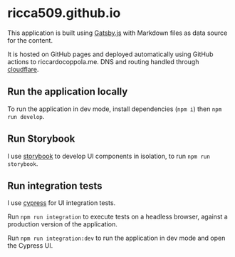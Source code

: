# ricca509.github.io

This application is built using [Gatsby.js](https://www.gatsbyjs.org/) with Markdown files as data source for the content.

It is hosted on GitHub pages and deployed automatically using GitHub actions to riccardocoppola.me. DNS and routing handled through [cloudflare](https://www.cloudflare.com/).

## Run the application locally

To run the application in dev mode, install dependencies (`npm i`) then `npm run develop`.

## Run Storybook

I use [storybook](https://storybook.js.org/) to develop UI components in isolation, to run `npm run storybook`.

## Run integration tests

I use [cypress](https://www.cypress.io/) for UI integration tests. 

Run `npm run integration` to execute tests on a headless browser, against a production version of the application.

Run `npm run integration:dev` to run the application in dev mode and open the Cypress UI.